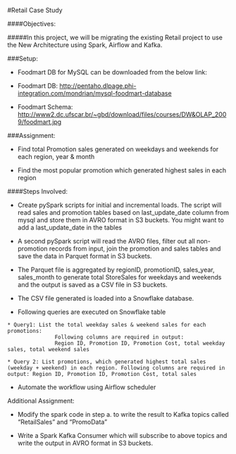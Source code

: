 #Retail Case Study

####Objectives:

#####In this project, we will be migrating the existing Retail project to use the New Architecture using Spark, Airflow and Kafka.

###Setup:

  * Foodmart DB for MySQL can be downloaded from the below link: 

  * Foodmart DB: http://pentaho.dlpage.phi-integration.com/mondrian/mysql-foodmart-database

  * Foodmart Schema: http://www2.dc.ufscar.br/~gbd/download/files/courses/DW&OLAP_2009/foodmart.jpg
 
###Assignment: 

  * Find total Promotion sales generated on weekdays and weekends for each region, year & month
 
  * Find the most popular promotion which generated highest sales in each region 

####Steps Involved: 

  *	Create pySpark scripts for initial and incremental loads. The script will read sales and promotion tables based on last_update_date column from mysql and store them in AVRO format in S3 buckets. You might want to add a last_update_date in the tables

  *	A second pySpark script will read the AVRO files, filter out all non-promotion records from input, join the promotion and sales tables and save the data in Parquet format in S3 buckets.
 
  *	The Parquet file is aggregated by regionID, promotionID, sales_year, sales_month to generate total StoreSales for weekdays and weekends and the output is saved as a CSV file in S3 buckets.

  *	The CSV file generated is loaded into a Snowflake database.

  *	 Following queries are executed on Snowflake table
 
    * Query1: List the total weekday sales & weekend sales for each promotions: 
                   Following columns are required in output: 
                   Region ID, Promotion ID, Promotion Cost, total weekday sales, total weekend sales 
  
    * Query 2: List promotions, which generated highest total sales (weekday + weekend) in each region. Following columns are required in output: Region ID, Promotion ID, Promotion Cost, total sales 

  *	Automate the workflow using Airflow scheduler


Additional Assignment:

* Modify the spark code in step a. to write the result to Kafka topics called “RetailSales” and “PromoData”

* Write a Spark Kafka Consumer which will subscribe to above topics and write the output in AVRO format in S3 buckets.

